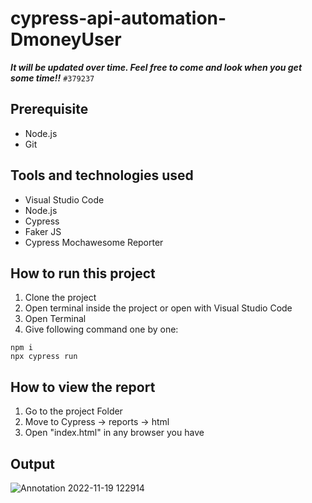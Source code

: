 # cypress-api-automation-DmoneyUser

***It will be updated over time. Feel free to come and look when you get some time!!*** `#379237`

 ## Prerequisite
 - Node.js
 - Git
 
## Tools and technologies used
 - Visual Studio Code
 - Node.js
 - Cypress
 - Faker JS
 - Cypress Mochawesome Reporter
 
## How to run this project
 1. Clone the project
 2. Open terminal inside the project or open with Visual Studio Code
 3. Open Terminal
 4. Give following command one by one:
``` 
npm i
npx cypress run
``` 

## How to view the report
 1. Go to the project Folder
 2. Move to Cypress -> reports -> html
 3. Open "index.html" in any browser you have

## Output
![Annotation 2022-11-19 122914](https://user-images.githubusercontent.com/28926103/202837872-f0a75c6b-7598-435b-9d9a-5749187b67ad.png)

